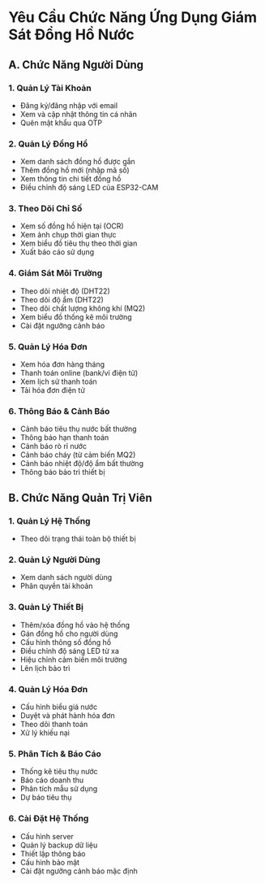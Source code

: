 # Yêu Cầu Chức Năng Ứng Dụng Giám Sát Đồng Hồ Nước

## A. Chức Năng Người Dùng

### 1. Quản Lý Tài Khoản
- Đăng ký/đăng nhập với email
- Xem và cập nhật thông tin cá nhân
- Quên mật khẩu qua OTP

### 2. Quản Lý Đồng Hồ
- Xem danh sách đồng hồ được gắn
- Thêm đồng hồ mới (nhập mã số)
- Xem thông tin chi tiết đồng hồ
- Điều chỉnh độ sáng LED của ESP32-CAM

### 3. Theo Dõi Chỉ Số
- Xem số đồng hồ hiện tại (OCR)
- Xem ảnh chụp thời gian thực
- Xem biểu đồ tiêu thụ theo thời gian
- Xuất báo cáo sử dụng

### 4. Giám Sát Môi Trường
- Theo dõi nhiệt độ (DHT22)
- Theo dõi độ ẩm (DHT22)
- Theo dõi chất lượng không khí (MQ2)
- Xem biểu đồ thống kê môi trường
- Cài đặt ngưỡng cảnh báo

### 5. Quản Lý Hóa Đơn
- Xem hóa đơn hàng tháng
- Thanh toán online (bank/ví điện tử)
- Xem lịch sử thanh toán
- Tải hóa đơn điện tử

### 6. Thông Báo & Cảnh Báo
- Cảnh báo tiêu thụ nước bất thường
- Thông báo hạn thanh toán
- Cảnh báo rò rỉ nước
- Cảnh báo cháy (từ cảm biến MQ2)
- Cảnh báo nhiệt độ/độ ẩm bất thường
- Thông báo bảo trì thiết bị

## B. Chức Năng Quản Trị Viên

### 1. Quản Lý Hệ Thống
- Theo dõi trạng thái toàn bộ thiết bị

### 2. Quản Lý Người Dùng
- Xem danh sách người dùng
- Phân quyền tài khoản

### 3. Quản Lý Thiết Bị
- Thêm/xóa đồng hồ vào hệ thống
- Gán đồng hồ cho người dùng
- Cấu hình thông số đồng hồ
- Điều chỉnh độ sáng LED từ xa
- Hiệu chỉnh cảm biến môi trường
- Lên lịch bảo trì

### 4. Quản Lý Hóa Đơn
- Cấu hình biểu giá nước
- Duyệt và phát hành hóa đơn
- Theo dõi thanh toán
- Xử lý khiếu nại

### 5. Phân Tích & Báo Cáo
- Thống kê tiêu thụ nước
- Báo cáo doanh thu
- Phân tích mẫu sử dụng
- Dự báo tiêu thụ

### 6. Cài Đặt Hệ Thống
- Cấu hình server
- Quản lý backup dữ liệu
- Thiết lập thông báo
- Cấu hình bảo mật
- Cài đặt ngưỡng cảnh báo mặc định